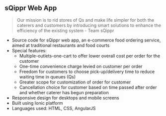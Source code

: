 ## sQippr Web App
> Our mission is to rid stores of Qs and make life simpler for both the caterers and customers by introducing smart solutions to enhance the efficiency of the existing system - Team sQippr
- Source code for sQippr web app, an e-commerce food ordering service, aimed at traditional restaurants and food courts
- Special features:
  - Multiple-outlets-one-cart to offer lower overall cost per order for the customer
  - One-time convenience charge levied on customer per order
  - Freedom for customers to choose pick-up/delivery time to reduce waiting time in queues (Qs)
  - Greater scope for customization of order for customer
  - Cancellation choice for customer based on time passed after order and whether caterer has begun preparation
- Responsive design for desktops and mobile screens
- Built using Ionic platform
- Languages used: HTML, CSS, AngularJS
